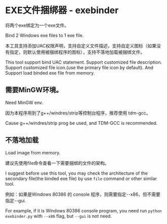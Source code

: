 # EXE文件捆绑器 - exebinder

将两个exe绑定为一个exe文件。

Bind 2 Windows exe files to 1 exe file.

本工具支持添加UAC权限声明，支持自定义文件描述，支持自定义图标（如果没有指定，则默认使用被捆绑程序的图标），支持不落地加载被捆绑文件。

This tool support bind UAC statement. Support customized file description. Support customized file icon.(use the primary file icon by default). And Support load binded exe file from memory.


## 需要MinGW环境。

Need MinGW env. 

因为本程序用到了g++/windres/strip等控制台程序，推荐使用 tdm-gcc。

Cause g++/windres/strip prog be used, and TDM-GCC is recommended.

## 不落地加载

Load image from memory.

建议先使用file命令查看一下需要捆绑的文件的架构。

I suggest before use this tool, you may check the architecture of the secondary file(the binded exe file) by use `file` command or other similar tool.

例如：如果是Windows 80386 的 console 程序，则需要指定--x86，但不需要指定--gui.

For example, if it is Windows 80386 console program, you need run `python exebinder.py` with `--x86` flag, but `--gui` is not need.

